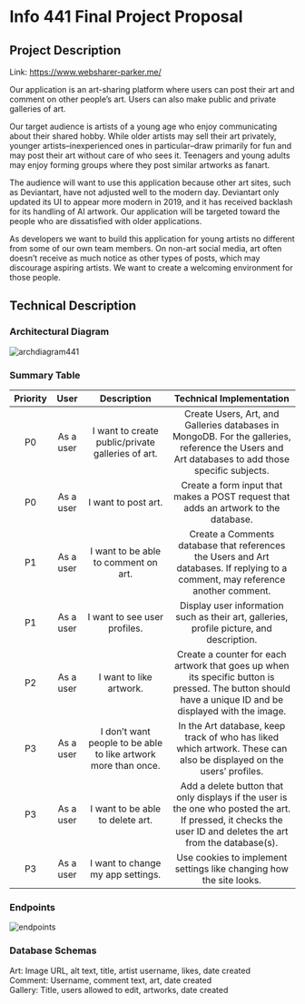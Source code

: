 # Info 441 Final Project Proposal
## Project Description

Link: https://www.websharer-parker.me/

Our application is an art-sharing platform where users can post their art and comment on other people’s art. Users can also make public and private galleries of art.

Our target audience is artists of a young age who enjoy communicating about their shared hobby. While older artists may sell their art privately, younger artists–inexperienced ones in particular–draw primarily for fun and may post their art without care of who sees it. Teenagers and young adults may enjoy forming groups where they post similar artworks as fanart.

The audience will want to use this application because other art sites, such as Deviantart, have not adjusted well to the modern day. Deviantart only updated its UI to appear more modern in 2019, and it has received backlash for its handling of AI artwork. Our application will be targeted toward the people who are dissatisfied with older applications.

As developers we want to build this application for young artists no different from some of our own team members. On non-art social media, art often doesn’t receive as much notice as other types of posts, which may discourage aspiring artists. We want to create a welcoming environment for those people.

## Technical Description

### Architectural Diagram
![archdiagram441](https://github.com/cdong03/info441-final/assets/91906348/3c5b4083-2bfe-4578-bf6e-09eb2737f323)

### Summary Table

| Priority |    User   |                           Description                          |                                                                    Technical Implementation                                                                   |
|:--------:|:---------:|:--------------------------------------------------------------:|:-------------------------------------------------------------------------------------------------------------------------------------------------------------:|
| P0       | As a user | I want to create public/private galleries of art.              | Create Users, Art, and Galleries databases in MongoDB. For the galleries, reference the Users and Art databases to add those specific subjects.               |
| P0       | As a user | I want to post art.                                            | Create a form input that makes a POST request that adds an artwork to the database.                                                                           |
| P1       | As a user | I want to be able to comment on art.                           | Create a Comments database that references the Users and Art databases. If replying to a comment, may reference another comment.                              |
| P1       | As a user | I want to see user profiles.                                   | Display user information such as their art, galleries, profile picture, and description.                                                                      |
| P2       | As a user | I want to like artwork.                                        | Create a counter for each artwork that goes up when its specific button is pressed. The button should have a unique ID and be displayed with the image.       |
| P3       | As a user | I don’t want people to be able to like artwork more than once. | In the Art database, keep track of who has liked which artwork. These can also be displayed on the users’ profiles.                                           |
| P3       | As a user | I want to be able to delete art.                               | Add a delete button that only displays if the user is the one who posted the art. If pressed, it checks the user ID and deletes the art from the database(s). |
| P3       | As a user | I want to change my app settings.                              | Use cookies to implement settings like changing how the site looks.                                                                                           |

### Endpoints

![endpoints](https://i.imgur.com/kgBrV30.png)

### Database Schemas

Art: Image URL, alt text, title, artist username, likes, date created\
Comment: Username, comment text, art, date created\
Gallery: Title, users allowed to edit, artworks, date created
